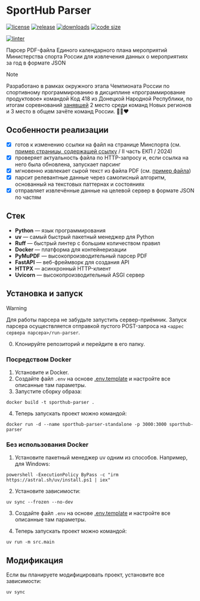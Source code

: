 # SportHub Parser

[![license](https://img.shields.io/github/license/code-418-dpr/SportHub-parser)](https://opensource.org/licenses/MIT)
[![release](https://img.shields.io/github/v/release/code-418-dpr/SportHub-parser?include_prereleases)](https://github.com/code-418-dpr/SportHub-parser/releases)
[![downloads](https://img.shields.io/github/downloads/code-418-dpr/SportHub-parser/total)](https://github.com/code-418-dpr/SportHub-parser/releases)
[![code size](https://img.shields.io/github/languages/code-size/code-418-dpr/SportHub-parser.svg)](https://github.com/code-418-dpr/SportHub-parser)

[![linter](https://github.com/code-418-dpr/SportHub-parser/actions/workflows/linter.yaml/badge.svg)](https://github.com/code-418-dpr/SportHub-parser/actions/workflows/linter.yaml)

Парсер PDF-файла Единого календарного плана мероприятий Министерства спорта России для извлечения данных
о мероприятиях за год в формате JSON

> [!NOTE]
> Разработано в рамках окружного этапа Чемпионата России по спортивному программированию в дисциплине
> «программирование продуктовое» командой Код 418 из Донецкой Народной Республики, по итогам соревнований
> [занявшей](https://vk.com/wall-67577440_6427) 2 место среди команд Новых регионов и 3 место в общем зачёте команд
> России. 🖤💙❤️

## Особенности реализации

- [x] готов к изменению ссылки на файл на странице Минспорта (см.
  [пример страницы, содержащей ссылку](https://www.minsport.gov.ru/activity/government-regulation/edinyj-kalendarnyj-plan/)
  / II часть ЕКП / 2024)
- [x] проверяет актуальность файла по HTTP-запросу и, если ссылка на него была обновлена, запускает парсинг
- [x] мгновенно извлекает сырой текст из файла PDF (см. [пример файла](./tmp.example/table.pdf))
- [x] парсит релевантные данные через самописный алгоритм, основанный на текстовых паттернах и состояниях
- [x] отправляет извлечённые данные на целевой сервер в формате JSON по частям

## Стек

- **Python** — язык программирования
- **uv** — самый быстрый пакетный менеджер для Python
- **Ruff** — быстрый линтер с большим количеством правил
- **Docker** — платформа для контейнеризации
- **PyMuPDF** — высокопроизводительный парсер PDF
- **FastAPI** — веб-фреймворк для создания API
- **HTTPX** — асинхронный HTTP-клиент
- **Uvicorn** — высокопроизводительный ASGI сервер

## Установка и запуск

> [!WARNING]
> Для работы парсера не забудьте запустить сервер-приёмник. Запуск парсера осуществляется отправкой пустого POST-запроса
> на `<адрес сервера парсера>/run-parser`.

0. Клонируйте репозиторий и перейдите в его папку.

### Посредством Docker

1. Установите и Docker.
2. Создайте файл `.env` на основе [.env.template](.env.template) и настройте все описанные там параметры.
3. Запустите сборку образа:

```shell
docker build -t sporthub-parser .
```

4. Теперь запускать проект можно командой:

```shell
docker run -d --name sporthub-parser-standalone -p 3000:3000 sporthub-parser
```

### Без использования Docker

1. Установите пакетный менеджер uv одним из способов. Например, для Windows:

```shell
powershell -ExecutionPolicy ByPass -c "irm https://astral.sh/uv/install.ps1 | iex"
```

2. Установите зависимости:

```shell
uv sync --frozen --no-dev
```

3. Создайте файл `.env` на основе [.env.template](.env.template) и настройте все описанные там параметры.

4. Теперь запускать проект можно командой:

```shell
uv run -m src.main
```

## Модификация

Если вы планируете модифицировать проект, установите все зависимости:

```shell
uv sync
```

